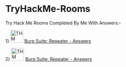 # TryHackMe-Rooms

Try Hack Me Rooms Completed By Me With Answers:-

1} <img src="https://github.com/Yash22222/TryHackMe-Rooms/assets/97459174/374d011f-c98b-46a8-8388-96e8c2a82dd0" alt="THM" width="40" height="40"> <a href="https://assets.tryhackme.com/room-banners/burpsuite.svg">Burp Suite: Repeater - </a> <a href="https://github.com/Yash22222/TryHackMe-Rooms/blob/main/Burp%20Suite%3A%20Repeater">Answers</a>

2} <img src="https://github.com/Yash22222/TryHackMe-Rooms/blob/main/Red%20Team%20Engagements" alt="THM" width="40" height="40"> <a href="https://tryhackme-images.s3.amazonaws.com/room-icons/f01d8f4f6c91a870f84c9db7b0650092.png">Burp Suite: Repeater - </a> <a href="https://github.com/Yash22222/TryHackMe-Rooms/blob/main/Red%20Team%20Engagements">Answers</a>

